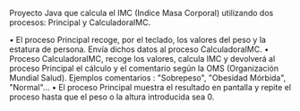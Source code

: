 
Proyecto Java que calcula el IMC (Indice Masa Corporal) utilizando dos procesos: Principal y CalculadoraIMC.

•	El proceso Principal recoge, por el teclado, los valores  del peso y la estatura de persona. Envía dichos
  datos al proceso CalculadoraIMC.
•	Proceso CalculadoraIMC, recoge los valores, calcula IMC y devolverá al proceso Principal el cálculo y el comentario 
  según la OMS (Organización Mundial Salud). Ejemplos comentarios : "Sobrepeso", "Obesidad Mórbida", "Normal"...
•	El proceso Principal muestra el resultado en pantalla y repite el proceso hasta que el peso o la altura introducida sea 0.
